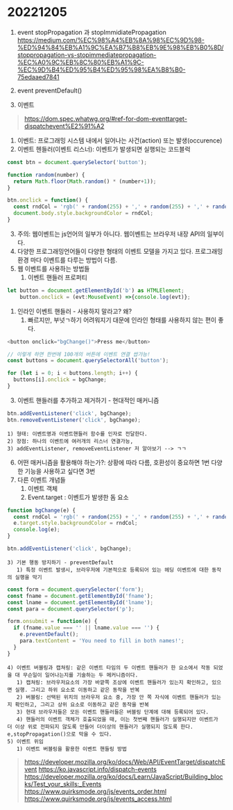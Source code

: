 # 20221205

1. event stopPropagation 과 stopImmidiatePropagation
https://medium.com/%EC%98%A4%EB%8A%98%EC%9D%98-%ED%94%84%EB%A1%9C%EA%B7%B8%EB%9E%98%EB%B0%8D/stoppropagation-vs-stopimmediatepropagation-%EC%A0%9C%EB%8C%80%EB%A1%9C-%EC%9D%B4%ED%95%B4%ED%95%98%EA%B8%B0-75edaaed7841

2. event preventDefault()

3. 이벤트
> https://dom.spec.whatwg.org/#ref-for-dom-eventtarget-dispatchevent%E2%91%A2
1) 이벤트: 프로그래밍 시스템 내에서 일어나는 사건(action) 또는 발생(occurence)
2) 이벤트 헨들러(이벤트 리스너): 이벤트가 발생되면 실행되는 코드블럭
```ts
const btn = document.querySelector('button');

function random(number) {
  return Math.floor(Math.random() * (number+1));
}

btn.onclick = function() {
  const rndCol = 'rgb(' + random(255) + ',' + random(255) + ',' + random(255) + ')';
  document.body.style.backgroundColor = rndCol;
}
```
3) 주의: 웹이벤트는 js언어의 일부가 아니다. 웹이벤트는 브라우저 내장 API의 일부이다.
4) 다양한 프로그래밍언어들이 다양한 형태의 이벤트 모델을 가지고 있다. 프로그래밍 환경 마다 이벤트를 다루는 방법이 다름.
5) 웹 이벤트를 사용하는 방법들
   1) 이벤트 핸들러 프로퍼티
```ts
let button = document.getElementById('b') as HTMLElement;
	button.onclick = (evt:MouseEvent) =>{console.log(evt)};
```
   1) 인라인 이벤트 핸들러 - 사용하지 말라고? 왜?
      1) 빠르지만, 부넛ㄱ하기 어려워지기 대문에 인라인 형태를 사용하지 않는 편이 좋다.
```ts
<button onclick="bgChange()">Press me</button>

// 이렇게 하면 한번에 100개의 버튼에 이벤트 연결 쌉가능!
const buttons = document.querySelectorAll('button');

for (let i = 0; i < buttons.length; i++) {
  buttons[i].onclick = bgChange;
}
```
   3) 이벤트 핸들러를 추가하고 제거하기 - 현대적인 매커니즘
```ts
btn.addEventListener('click', bgChange);
btn.removeEventListener('click', bgChange);
```
    1) 형태: 이벤트명과 이벤트핸들러 함수를 인자로 전달한다.
    2) 장점: 하나의 이벤트에 여러개의 리스너 연결가능, 
    3) addEventListener, removeEventListener 저 알아보기 --> ㄱㄱ

6) 어떤 매커니즘을 활용해야 하는가?: 상황에 따라 다름, 호환성이 중요하면 1번 다양한 기능을 사용하고 싶다면 3번
7) 다른 이벤트 개념들
   1) 이벤트 객체 
   2) Event.target : 이벤트가 발생한 돔 요소
```ts
function bgChange(e) {
  const rndCol = 'rgb(' + random(255) + ',' + random(255) + ',' + random(255) + ')';
  e.target.style.backgroundColor = rndCol;
  console.log(e);
}

btn.addEventListener('click', bgChange);
```
    3) 기본 행동 방지하기 - preventDefault
       1) 특정 이벤트 발생시, 브라우저에 기본적으로 등록되어 있는 헤딩 이벤트에 대한 동작의 실행을 막기
```ts
const form = document.querySelector('form');
const fname = document.getElementById('fname');
const lname = document.getElementById('lname');
const para = document.querySelector('p');

form.onsubmit = function(e) {
  if (fname.value === '' || lname.value === '') {
    e.preventDefault();
    para.textContent = 'You need to fill in both names!';
  }
}
```
    4) 이벤트 버블링과 캡쳐링: 같은 이벤트 타임의 두 이벤트 핸들러가 한 요소에서 작동 되었을 대 무슨일이 일어나는지를 기술하는 두 메커니즘이다.
       1) 캡쳐링: 브라우저요소의 가장 바깥쪽 조상에 이벤트 핸들러가 있는지 확인하고, 있으면 실행. 그리고 하위 요소로 이동하고 같은 동작을 반복
       2) 버블링: 선택된 위치의 브라우저 요소 중, 가장 안 쪽 자식에 이벤트 핸들러가 있는지 확인하고, 그리고 상위 요소로 이동하고 같은 동작을 반복
       3) 현대 브라우저들은 모든 이벤트 핸들러들은 버블링 단계에 대해 등록되어 있다.
       4) 핸들러의 이벤트 객체가 호출되었을 때, 이는 첫번째 핸들러가 실행되지만 이벤트가 더 이상 위로 전파되지 않도록 만들어 더이상의 핸들러가 실행되지 않도록 한다. e,stopPropagation()으로 막을 수 있다.
    5) 이벤트 위임
       1) 이벤트 버블링을 활용한 이벤트 핸들링 방법
> https://developer.mozilla.org/ko/docs/Web/API/EventTarget/dispatchEvent
> https://ko.javascript.info/dispatch-events
> https://developer.mozilla.org/ko/docs/Learn/JavaScript/Building_blocks/Test_your_skills:_Events
> https://www.quirksmode.org/js/events_order.html
> https://www.quirksmode.org/js/events_access.html

